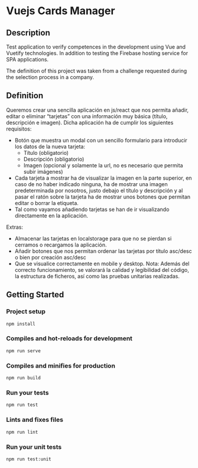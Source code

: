 # Vuejs Cards Manager

## Description
Test application to verify competences in the development using Vue and Vuetify technologies. In addition to testing the Firebase hosting service for SPA applications.

The definition of this project was taken from a challenge requested during the selection process in a company.

## Definition
Queremos crear una sencilla aplicación en js/react que nos permita añadir, editar o eliminar “tarjetas” con una información muy básica (título, descripción e imagen). Dicha aplicación ha de cumplir los siguientes requisitos:
* Botón que muestra un modal con un sencillo formulario para introducir los datos de la nueva tarjeta:
    * Título (obligatorio)
    * Descripción (obligatorio)
    * Imagen (opcional y solamente la url, no es necesario que permita subir imágenes)
* Cada tarjeta a mostrar ha de visualizar la imagen en la parte superior, en caso de no haber indicado ninguna, ha de mostrar una imagen predeterminada por nosotros, justo debajo el título y descripción y al pasar el ratón sobre la tarjeta ha de mostrar unos botones que permitan editar o borrar la etiqueta.
* Tal como vayamos añadiendo tarjetas se han de ir visualizando directamente en la aplicación.

Extras:
* Almacenar las tarjetas en localstorage para que no se pierdan si cerramos o recargamos la aplicación.
* Añadir botones que nos permitan ordenar las tarjetas por título asc/desc o bien por creación asc/desc
* Que se visualice correctamente en mobile y desktop.
Nota:
Además del correcto funcionamiento, se valorará la calidad y legibilidad del código, la estructura de ficheros, así como las pruebas unitarias realizadas.

## Getting Started

### Project setup
```
npm install
```

### Compiles and hot-reloads for development
```
npm run serve
```

### Compiles and minifies for production
```
npm run build
```

### Run your tests
```
npm run test
```

### Lints and fixes files
```
npm run lint
```

### Run your unit tests
```
npm run test:unit
```
